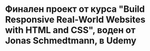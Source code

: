 # Финален проект от курса "Build Responsive Real-World Websites with HTML and CSS", воден от Jonas Schmedtmann, в Udemy
